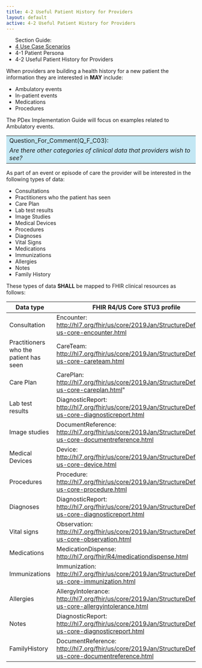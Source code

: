 ```yaml
---
title: 4-2 Useful Patient History for Providers
layout: default
active: 4-2 Useful Patient History for Providers
---
```


<ul id="markdown-toc">
	Section Guide:
  <li><a href="./4_Use_Case_Scenarios.html" id="markdown-toc-scenarios">4 Use Case Scenarios</a></li>
  <li><a href="./4-1_Patient_Persona.html" id="markdown-toc-persona"></a>4-1 Patient Persona</li>
  <li><a href="./4-2_Useful_Patient_History_for_Providers.html" id="markdown-toc-useful-history"></a>4-2 Useful Patient History for Providers</li>
</ul>

When providers are building a health history for a new patient the information they are interested in **MAY** include:

- Ambulatory events
- In-patient events
- Medications
- Procedures

The PDex Implementation Guide will focus on examples related to Ambulatory events.

<table style="background-color:rgb(195,231,244);width:100%">
	<tr><td>Question_For_Comment(Q_F_C03):</td></tr>
  <tr><td><i>
		Are there other categories of clinical data that providers wish to see?
	</i></td></tr>	
</table>

As part of an event or episode of care the provider will be interested in the following types of data:

* Consultations
* Practitioners who the patient has seen
* Care Plan 
* Lab test results
* Image Studies
* Medical Devices
* Procedures
* Diagnoses
* Vital Signs
* Medications
* Immunizations
* Allergies
* Notes 
* Family History

These types of data **SHALL** be mapped to FHIR clinical resources as follows:

| Data type                              | FHIR R4/US Core STU3 profile                                                                                  |
|----------------------------------------|---------------------------------------------------------------------------------------------------------------|
| Consultation                           | Encounter: http://hl7.org/fhir/us/core/2019Jan/StructureDefinition-us-core-encounter.html                     |
| Practitioners who the patient has seen | CareTeam: http://hl7.org/fhir/us/core/2019Jan/StructureDefinition-us-core-careteam.html                       |
| Care Plan                              | CarePlan: http://hl7.org/fhir/us/core/2019Jan/StructureDefinition-us-core-careplan.html"                      |
| Lab test results                       | DiagnosticReport: http://hl7.org/fhir/us/core/2019Jan/StructureDefinition-us-core-diagnosticreport.html       |
| Image studies                          | DocumentReference: http://hl7.org/fhir/us/core/2019Jan/StructureDefinition-us-core-documentreference.html     |
| Medical Devices                        | Device: http://hl7.org/fhir/us/core/2019Jan/StructureDefinition-us-core-device.html                           |
| Procedures                             | Procedure: http://hl7.org/fhir/us/core/2019Jan/StructureDefinition-us-core-procedure.html                     |
| Diagnoses                              | DiagnosticReport: http://hl7.org/fhir/us/core/2019Jan/StructureDefinition-us-core-diagnosticreport.html       |
| Vital signs                            | Observation: http://hl7.org/fhir/us/core/2019Jan/StructureDefinition-us-core-observation.html                 |
| Medications                            | MedicationDispense: http://hl7.org/fhir/R4/medicationdispense.html |
| Immunizations                          | Immunization: http://hl7.org/fhir/us/core/2019Jan/StructureDefinition-us-core-immunization.html               |
| Allergies                              | AllergyIntolerance: http://hl7.org/fhir/us/core/2019Jan/StructureDefinition-us-core-allergyintolerance.html   |
| Notes                                  | DiagnosticReport: http://hl7.org/fhir/us/core/2019Jan/StructureDefinition-us-core-diagnosticreport.html       |
| FamilyHistory                          | DocumentReference: http://hl7.org/fhir/us/core/2019Jan/StructureDefinition-us-core-documentreference.html     |




